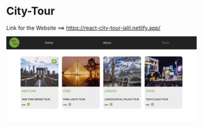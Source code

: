 # City-Tour
Link for the Website ==> https://react-city-tour-jalil.netlify.app/

![alt text](https://github.com/JalilBoudjourfa/City-Tour/blob/main/Screenshot%20of%20the%20website.jpg?raw=true)
